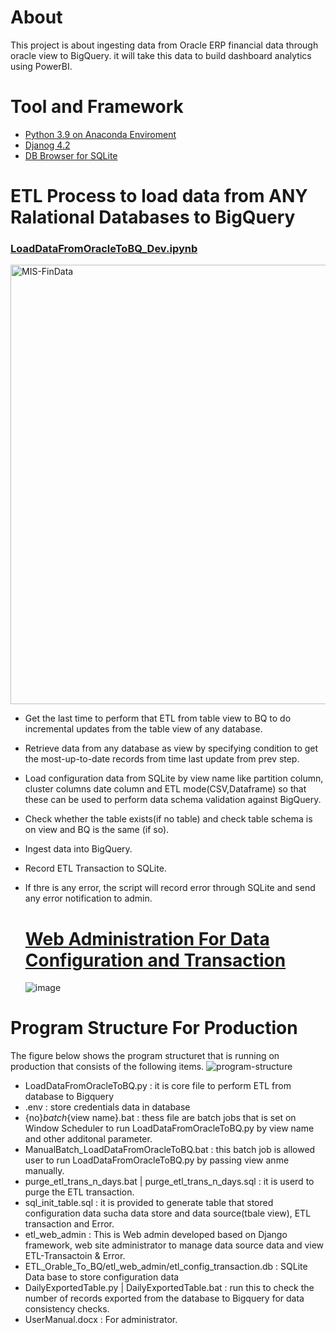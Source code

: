 # About
This project is about ingesting data from Oracle ERP financial data through oracle view to BigQuery. it will take this data to build 
dashboard analytics using PowerBI.

# Tool and Framework
* [Python 3.9 on Anaconda Enviroment](https://www.anaconda.com/download)
* [Djanog 4.2](https://docs.djangoproject.com/en/4.2/releases/4.2/) 
* [DB Browser for SQLite](https://sqlitebrowser.org/) 

# ETL Process to load data from ANY Ralational Databases to BigQuery
### [LoadDataFromOracleToBQ_Dev.ipynb](https://github.com/technqvi/MIS-FinData/blob/main/LoadDataFromOracleToBQ_Dev.ipynb)
<img width="703" alt="MIS-FinData" src="https://github.com/technqvi/MIS-FinData/assets/38780060/cb92bf51-b75e-428d-afa0-5ec9012c5335">

* Get the last time to perform that ETL from table view to BQ to do incremental updates from the table view of any database.
* Retrieve data from any database as view by specifying condition to get the most-up-to-date records from time last update from prev step.
* Load  configuration data from SQLite by view name like  partition column, cluster columns  date column  and ETL mode(CSV,Dataframe) so that these can be used to perform data schema validation against BigQuery.
* Check whether the table exists(if no table) and check table schema is on view and BQ is the same (if so).
* Ingest data into BigQuery.
* Record ETL Transaction to SQLite.
* If thre is any error, the script will record error through SQLite and send any error notification to admin.

  # [Web Administration For Data Configuration and Transaction](https://github.com/technqvi/MIS-FinData/tree/main/ETL_Orable_To_BQ/etl_web_admin)
  ![image](https://github.com/technqvi/MIS-FinData/assets/38780060/50e9bb99-0e19-4b19-bd4f-6daee7eb0c1e)
 
# Program Structure For Production
The figure below shows the program structuret that is running on production that  consists of the following items.
![program-structure](https://github.com/technqvi/MIS-FinData/assets/38780060/b0af9a12-dfcc-4ba8-b574-afb9a73fe7c6)

* LoadDataFromOracleToBQ.py : it is core file to perform ETL from database to Bigquery
* .env : store credentials data in database
* {no}_batch_{view name}.bat : thess file are batch jobs that is set on Window Scheduler to run LoadDataFromOracleToBQ.py by view name and other additonal parameter.
* ManualBatch_LoadDataFromOracleToBQ.bat : this batch job is allowed user to run LoadDataFromOracleToBQ.py by passing view anme manually.
* purge_etl_trans_n_days.bat | purge_etl_trans_n_days.sql : it is userd to purge the ETL transaction.
* sql_init_table.sql :  it is provided to generate table that stored configuration data  sucha  data store and data source(tbale view), ETL transaction and Error.
* etl_web_admin : This is Web admin developed based on Django framework, web site administrator to manage data source data and view ETL-Transactoin & Error.
* ETL_Orable_To_BQ/etl_web_admin/etl_config_transaction.db : SQLite Data base to store configuration data
* DailyExportedTable.py | DailyExportedTable.bat : run this to check the number of records exported from the database to Bigquery for data consistency checks.
* UserManual.docx : For administrator.

